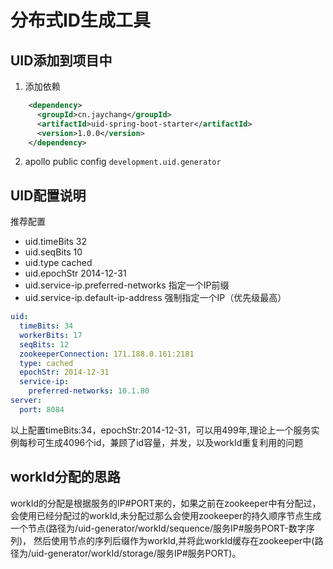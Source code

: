 ﻿# 分布式ID生成工具

## UID添加到项目中
1. 添加依赖
```xml
    <dependency>
      <groupId>cn.jaychang</groupId>
      <artifactId>uid-spring-boot-starter</artifactId>
      <version>1.0.0</version>
    </dependency>
```


2. apollo public config  `development.uid.generator`



## UID配置说明

推荐配置

* uid.timeBits 32
* uid.seqBits 10
* uid.type cached
* uid.epochStr 2014-12-31
* uid.service-ip.preferred-networks 指定一个IP前缀 
* uid.service-ip.default-ip-address 强制指定一个IP（优先级最高）
```yaml
uid:
  timeBits: 34
  workerBits: 17
  seqBits: 12
  zookeeperConnection: 171.188.0.161:2181
  type: cached
  epochStr: 2014-12-31
  service-ip:
    preferred-networks: 10.1.80
server:
  port: 8084
```
以上配置timeBits:34，epochStr:2014-12-31，可以用499年,理论上一个服务实例每秒可生成4096个id，兼顾了id容量，并发，以及workId重复利用的问题
## workId分配的思路

workId的分配是根据服务的IP#PORT来的，如果之前在zookeeper中有分配过，会使用已经分配过的workId,未分配过那么会使用zookeeper的持久顺序节点生成一个节点(路径为/uid-generator/workId/sequence/服务IP#服务PORT-数字序列)，
然后使用节点的序列后缀作为workId,并将此workId缓存在zookeeper中(路径为/uid-generator/workId/storage/服务IP#服务PORT)。

